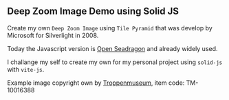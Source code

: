 ## Deep Zoom Image Demo using Solid JS

Create my own `Deep Zoom Image` using `Tile Pyramid` that was develop by Microsoft for Silverlight in 2008.

Today the Javascript version is [Open Seadragon](https://openseadragon.github.io/) and already widely used.

I challange my self to create my own for my personal project using `solid-js` with `vite-js`.

Example image copyright own by [Troppenmuseum](https://www.tropenmuseum.nl/en), item code: TM-10016388